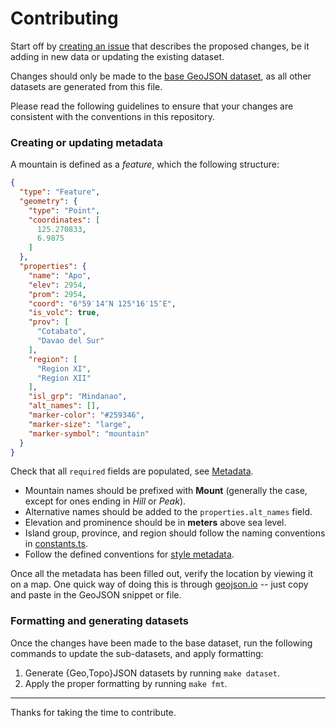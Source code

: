 # Contributing

Start off by [creating an issue](https://github.com/j4ckofalltrades/bukid/issues) that describes the proposed changes,
be it adding in new data or updating the existing dataset.

Changes should only be made to the [base GeoJSON dataset](data/geojson/index.geojson), as all other datasets are
generated from this file.

Please read the following guidelines to ensure that your changes are consistent with the conventions in this repository.

### Creating or updating metadata

A mountain is defined as a *feature*, which the following structure:

```json
{
  "type": "Feature",
  "geometry": {
    "type": "Point",
    "coordinates": [
      125.270833,
      6.9875
    ]
  },
  "properties": {
    "name": "Apo",
    "elev": 2954,
    "prom": 2954,
    "coord": "6°59′14″N 125°16′15″E",
    "is_volc": true,
    "prov": [
      "Cotabato",
      "Davao del Sur"
    ],
    "region": [
      "Region XI",
      "Region XII"
    ],
    "isl_grp": "Mindanao",
    "alt_names": [],
    "marker-color": "#259346",
    "marker-size": "large",
    "marker-symbol": "mountain"
  }
}
```

Check that all `required` fields are populated, see [Metadata](README.md#metadata).

- Mountain names should be prefixed with **Mount** (generally the case, except for ones ending in _Hill_ or _Peak_).
- Alternative names should be added to the `properties.alt_names` field.
- Elevation and prominence should be in **meters** above sea level.
- Island group, province, and region should follow the naming conventions in [constants.ts](scripts/constants.ts).
- Follow the defined conventions for [style metadata](README.md#style-metadata).

Once all the metadata has been filled out, verify the location by viewing it on a map. One quick way of doing this is
through [geojson.io](https://geojson.io) -- just copy and paste in the GeoJSON snippet or file.

### Formatting and generating datasets

Once the changes have been made to the base dataset, run the following commands to update the sub-datasets, and apply formatting:

1. Generate {Geo,Topo}JSON datasets by running `make dataset`.
2. Apply the proper formatting by running `make fmt`.

---

Thanks for taking the time to contribute.
